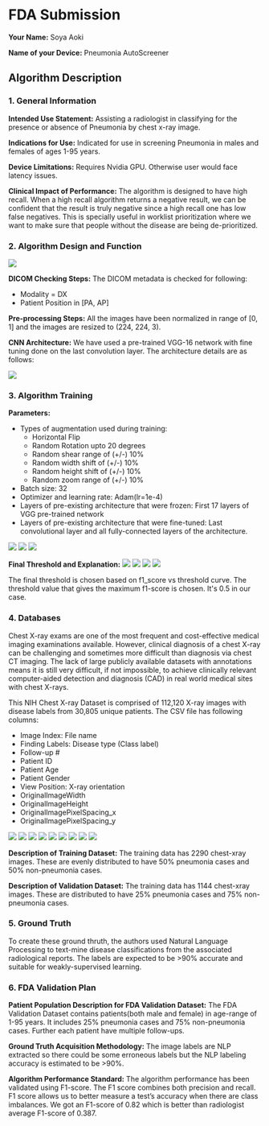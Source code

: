
# FDA  Submission

**Your Name:**  Soya Aoki

**Name of your Device:** Pneumonia AutoScreener

## Algorithm Description 

### 1. General Information

**Intended Use Statement:** Assisting a radiologist in classifying for the presence or absence of Pneumonia by chest x-ray image. 

**Indications for Use:**  Indicated for use in screening Pneumonia in males and females of ages 1-95 years.

**Device Limitations:** Requires Nvidia GPU. Otherwise user would face latency issues.

**Clinical Impact of Performance:**
The algorithm is designed to have high recall. When a high recall algorithm returns a negative result, we can be confident that the result is truly negative since a high recall one has low false negatives. This is specially useful in worklist prioritization where we want to make sure that people without the disease are being de-prioritized.

### 2. Algorithm Design and Function

![](/imgs/Flow.png)

**DICOM Checking Steps:**
The DICOM metadata is checked for following:
* Modality = DX
* Patient Position in [PA, AP]

**Pre-processing Steps:**
 All the images have been normalized in range of [0, 1] and the images are resized to (224, 224, 3).

**CNN Architecture:**
 We have used a pre-trained VGG-16 network with fine tuning done on the last convolution layer. The architecture details are as follows:
 
![](/imgs/NetworkArchitecture.png)


### 3. Algorithm Training

**Parameters:**
* Types of augmentation used during training:
	-   Horizontal Flip
	-   Random Rotation upto 20 degrees
	-   Random shear range of (+/-) 10%
	-   Random width shift of (+/-) 10%
	-   Random height shift of (+/-) 10%
	-   Random zoom range of (+/-) 10%
* Batch size: 32
* Optimizer and learning rate: Adam(lr=1e-4)
* Layers of pre-existing architecture that were frozen: 
First 17 layers of VGG pre-trained network
* Layers of pre-existing architecture that were fine-tuned:
 Last convolutional layer and all fully-connected layers of the architecture.

![](/imgs/history.png)
![](/imgs/roc.png)
![](/imgs/pr.png)

**Final Threshold and Explanation:**
![](/imgs/Accuracy.png)
![](/imgs/F1Score.png)
![](/imgs/Precision.png)
![](/imgs/Recall.png)

The final threshold is chosen based on f1_score vs threshold curve. The threshold value that gives the maximum f1-score is chosen. It's 0.5 in our case.

### 4. Databases
 Chest X-ray exams are one of the most frequent and cost-effective medical imaging examinations available. However, clinical diagnosis of a chest X-ray can be challenging and sometimes more difficult than diagnosis via chest CT imaging. The lack of large publicly available datasets with annotations means it is still very difficult, if not impossible, to achieve clinically relevant computer-aided detection and diagnosis (CAD) in real world medical sites with chest X-rays.

This NIH Chest X-ray Dataset is comprised of 112,120 X-ray images with disease labels from 30,805 unique patients. The CSV file has following columns:

-   Image Index: File name
-   Finding Labels: Disease type (Class label)
-   Follow-up #
-   Patient ID
-   Patient Age
-   Patient Gender
-   View Position: X-ray orientation
-   OriginalImageWidth
-   OriginalImageHeight
-   OriginalImagePixelSpacing_x
-   OriginalImagePixelSpacing_y

![](/imgs/Numberofdiseases.png)
![](/imgs/Numberofdiseaseperpatient.png)
![](/imgs/PatientGender.png)
![](/imgs/PatientAge.png)
![](/imgs/ViewPosition.png)
![](/imgs/Follow-up.png)
![](/imgs/W.png)
![](/imgs/H.png)
![](/imgs/Mass_Size.png)

**Description of Training Dataset:** 
The training data has 2290 chest-xray images. These are evenly distributed to have 50% pneumonia cases and 50% non-pneumonia cases.

**Description of Validation Dataset:** 
The training data has 1144 chest-xray images. These are distributed to have 25% pneumonia cases and 75% non-pneumonia cases.


### 5. Ground Truth
To create these ground thruth, the authors used Natural Language Processing to text-mine disease classifications from the associated radiological reports. The labels are expected to be >90% accurate and suitable for weakly-supervised learning.


### 6. FDA Validation Plan

**Patient Population Description for FDA Validation Dataset:**
The FDA Validation Dataset contains patients(both male and female) in age-range of 1-95 years. It includes 25% pneumonia cases and 75% non-pneumonia cases. Further each patient have multiple follow-ups.

**Ground Truth Acquisition Methodology:**
The image labels are NLP extracted so there could be some erroneous labels but the NLP labeling accuracy is estimated to be >90%.

**Algorithm Performance Standard:**
The algorithm performance has been validated using F1-score. The F1 score combines both precision and recall. F1 score allows us to better measure a test’s accuracy when there are class imbalances. We got an F1-score of 0.82 which is better than radiologist average F1-score of 0.387.